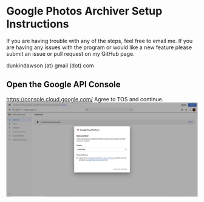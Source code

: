 # Google Photos Archiver Setup Instructions
If you are having trouble with any of the steps, feel free to email me.
If you are having any issues with the program or would like a new feature please submit an issue or pull request on my GitHub page.

dunkindawson (at) gmail (dot) com

## Open the Google API Console
https://console.cloud.google.com/ Agree to TOS and continue.
![Screenshot](Instructions/1.jpg)